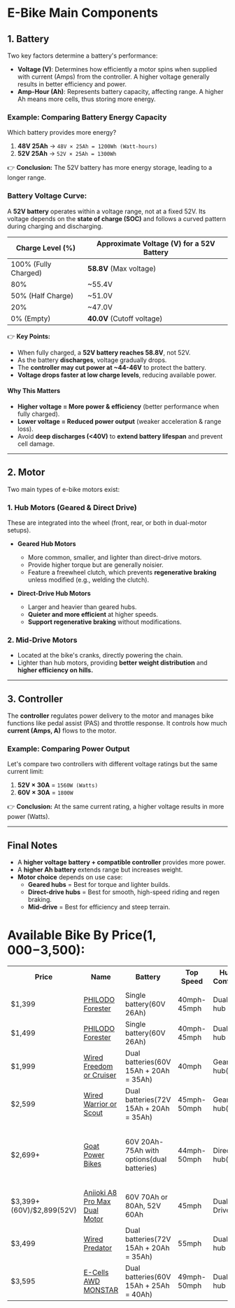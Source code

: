 # **E-Bike Main Components**  

## **1. Battery**  
Two key factors determine a battery's performance:  
- **Voltage (V)**: Determines how efficiently a motor spins when supplied with current (Amps) from the controller. A higher voltage generally results in better efficiency and power.  
- **Amp-Hour (Ah)**: Represents battery capacity, affecting range. A higher Ah means more cells, thus storing more energy.  

### **Example: Comparing Battery Energy Capacity**  
Which battery provides more energy?  

1. **48V 25Ah** → `48V × 25Ah = 1200Wh (Watt-hours)`  
2. **52V 25Ah** → `52V × 25Ah = 1300Wh`  

👉 **Conclusion:** The 52V battery has more energy storage, leading to a longer range.  

### **Battery Voltage Curve**: 

A **52V battery** operates within a voltage range, not at a fixed 52V. Its voltage depends on the **state of charge (SOC)** and follows a curved pattern during charging and discharging.  

| **Charge Level (%)** | **Approximate Voltage (V) for a 52V Battery** |
|----------------------|--------------------------------|
| 100% (Fully Charged) | **58.8V** (Max voltage) |
| 80% | ~55.4V |
| 50% (Half Charge) | ~51.0V |
| 20% | ~47.0V |
| 0% (Empty) | **40.0V** (Cutoff voltage) |

👉 **Key Points:**  
- When fully charged, a **52V battery reaches 58.8V**, not 52V.  
- As the battery **discharges**, voltage gradually drops.  
- The **controller may cut power at ~44-46V** to protect the battery.  
- **Voltage drops faster at low charge levels**, reducing available power.  

#### **Why This Matters**  
- **Higher voltage = More power & efficiency** (better performance when fully charged).  
- **Lower voltage = Reduced power output** (weaker acceleration & range loss).  
- Avoid **deep discharges (<40V)** to **extend battery lifespan** and prevent cell damage.  

---

## **2. Motor**  
Two main types of e-bike motors exist:  

### **1. Hub Motors (Geared & Direct Drive)**  
These are integrated into the wheel (front, rear, or both in dual-motor setups).  

- **Geared Hub Motors**  
  - More common, smaller, and lighter than direct-drive motors.  
  - Provide higher torque but are generally noisier.  
  - Feature a freewheel clutch, which prevents **regenerative braking** unless modified (e.g., welding the clutch).  

- **Direct-Drive Hub Motors**  
  - Larger and heavier than geared hubs.  
  - **Quieter and more efficient** at higher speeds.  
  - **Support regenerative braking** without modifications.  

### **2. Mid-Drive Motors**  
- Located at the bike's cranks, directly powering the chain.  
- Lighter than hub motors, providing **better weight distribution** and **higher efficiency on hills.**  

---

## **3. Controller**  
The **controller** regulates power delivery to the motor and manages bike functions like pedal assist (PAS) and throttle response. It controls how much **current (Amps, A)** flows to the motor.  

### **Example: Comparing Power Output**  
Let's compare two controllers with different voltage ratings but the same current limit:  

1. **52V × 30A** = `1560W (Watts)`  
2. **60V × 30A** = `1800W`  

👉 **Conclusion:** At the same current rating, a higher voltage results in more power (Watts).  

---

## **Final Notes**  
- A **higher voltage battery + compatible controller** provides more power.  
- A **higher Ah battery** extends range but increases weight.  
- **Motor choice** depends on use case:  
  - **Geared hubs** = Best for torque and lighter builds.  
  - **Direct-drive hubs** = Best for smooth, high-speed riding and regen braking.  
  - **Mid-drive** = Best for efficiency and steep terrain.

# **Available Bike By Price($1,000-$3,500):**
<table>
    <tr>
        <th>Price</th>
        <th>Name</th>
        <th>Battery</th>
        <th>Top Speed</th>
        <th>Hubmotor Configuration</th>
        <th>Note</th>
    </tr>
    <tr>
        <td></td>
        <td></td>
        <td></td>
        <td></td>
        <td></td>
        <td></td>
    </tr>
    <tr>
        <td>$1,399</td>
        <td><a href="https://philodobikes.com/collections/philodo-60v-electric-bike-for-sale/products/philodo-h7-ultra-60v-dual-motor-electric-bike?variant=46124438946030">PHILODO Forester</a></td>
        <td>Single battery(60V 26Ah)</td>
        <td>40mph-45mph</td>
        <td>Dual Geared hub</td>
        <td>26 inch tires, no rear suspension</td>
    </tr>
    <tr>
        <td>$1,499</td>
        <td><a href="https://philodobikes.com/collections/philodo-60v-electric-bike-for-sale/products/philodo-forester-60v-dual-motor-electric-bike-full-suspension?variant=46124321964270">PHILODO Forester</a></td>
        <td>Single battery(60V 26Ah)</td>
        <td>40mph-45mph</td>
        <td>Dual Geared hub</td>
        <td>26 inch tires</td>
    </tr>
    <tr>
        <td>$1,999</td>
        <td><a href="https://wiredebikes.com/collections/wired-electric-bicycles">Wired Freedom or Cruiser</a></td>
        <td>Dual batteries(60V 15Ah + 20Ah = 35Ah)</td>
        <td>40mph</td>
        <td>Geared hub(Rear)</td>
        <td>26 inch tires</td>
    </tr>
    <tr>
        <td>$2,599</td>
        <td><a href="https://wiredebikes.com/pages/ebike-collection">Wired Warrior or Scout</a></td>
        <td>Dual batteries(72V 15Ah + 20Ah = 35Ah)</td>
        <td>45mph-50mph</td>
        <td>Geared hub(Rear)</td>
        <td>26 inch tires</td>
    </tr>
    <tr>
        <td>$2,699+</td>
        <td><a href="https://www.goatpowerbikes.com/collections/all-products">Goat Power Bikes</a></td>
        <td>60V 20Ah-75Ah with options(dual batteries)</td>
        <td>44mph-50mph</td>
        <td>Direct-Drive hub(Rear)</td>
        <td>Has 3 bike sytles available(Motor Goat, Power Goat and Billy Goat), 20 inch tires</td>
    </tr>
    <tr>
        <td>$3,399+(60V)/$2,899(52V)</td>
        <td><a href="https://aniioki.com/products/a8-pro-max-dual-motor-ebike">Aniioki A8 Pro Max Dual Motor</a></td>
        <td>60V 70Ah or 80Ah, 52V 60Ah</td>
        <td>45mph</td>
        <td>Dual Direct Drive hub</td>
        <td>The controller may not support regen, 20 inch tires</td>
    </tr>
    <tr>
        <td>$3,499</td>
        <td><a href="https://wiredebikes.com/products/wired-predator">Wired Predator</a></td>
        <td>Dual batteries(72V 15Ah + 20Ah = 35Ah)</td>
        <td>55mph</td>
        <td>Dual Geared hub</td>
        <td>Now 72V, 26 inch tires</td>
    </tr>
    <tr>
        <td>$3,595</td>
        <td><a href="https://ecells.com/product/ecells-awd-monstar-3000w-60v-80-amp-e-bike/">E-Cells AWD MONSTAR</a></td>
        <td>Dual batteries(60V 15Ah + 25Ah = 40Ah)</td>
        <td>49mph-50mph</td>
        <td>Dual Geared hub</td>
        <td>26inch tires</td>
    </tr>

    

</table>

